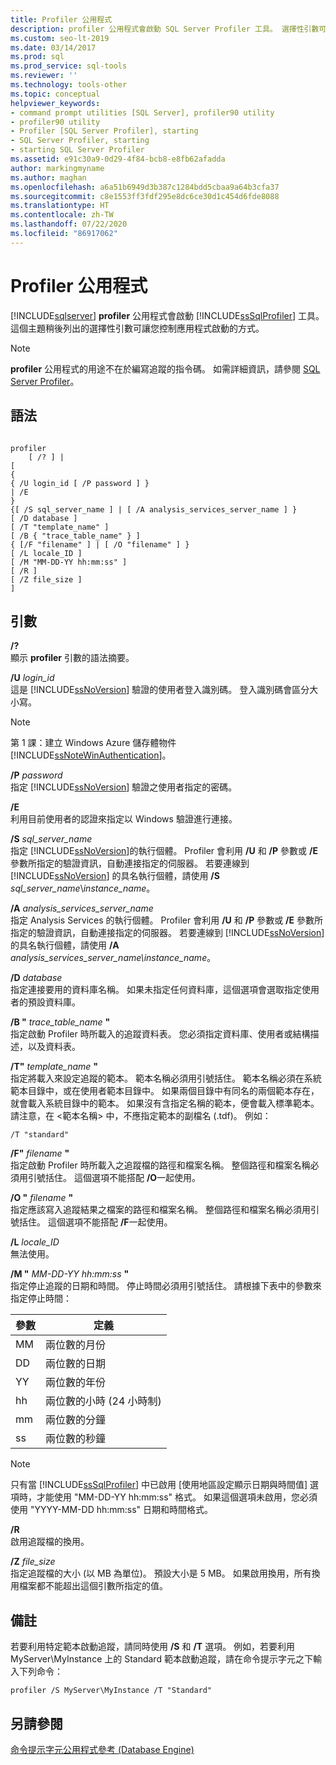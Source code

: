 ```yaml
---
title: Profiler 公用程式
description: profiler 公用程式會啟動 SQL Server Profiler 工具。 選擇性引數可讓您控制應用程式的啟動方式。
ms.custom: seo-lt-2019
ms.date: 03/14/2017
ms.prod: sql
ms.prod_service: sql-tools
ms.reviewer: ''
ms.technology: tools-other
ms.topic: conceptual
helpviewer_keywords:
- command prompt utilities [SQL Server], profiler90 utility
- profiler90 utility
- Profiler [SQL Server Profiler], starting
- SQL Server Profiler, starting
- starting SQL Server Profiler
ms.assetid: e91c30a9-0d29-4f84-bcb8-e8fb62afadda
author: markingmyname
ms.author: maghan
ms.openlocfilehash: a6a51b6949d3b387c1284bdd5cbaa9a64b3cfa37
ms.sourcegitcommit: c8e1553ff3fdf295e8dc6ce30d1c454d6fde8088
ms.translationtype: HT
ms.contentlocale: zh-TW
ms.lasthandoff: 07/22/2020
ms.locfileid: "86917062"
---
```

# <a name="profiler-utility"></a>Profiler 公用程式
[!INCLUDE[sqlserver](../includes/applies-to-version/sqlserver.md)]
  **profiler** 公用程式會啟動 [!INCLUDE[ssSqlProfiler](../includes/sssqlprofiler-md.md)] 工具。 這個主題稍後列出的選擇性引數可讓您控制應用程式啟動的方式。  
  
> [!NOTE]  
>  **profiler** 公用程式的用途不在於編寫追蹤的指令碼。 如需詳細資訊，請參閱 [SQL Server Profiler](../tools/sql-server-profiler/sql-server-profiler.md)。  
  
## <a name="syntax"></a>語法  
  
```  
  
profiler  
    [ /? ] |  
[  
{  
{ /U login_id [ /P password ] }  
| /E  
}  
{[ /S sql_server_name ] | [ /A analysis_services_server_name ] }  
[ /D database ]  
[ /T "template_name" ]  
[ /B { "trace_table_name" } ]  
{ [/F "filename" ] | [ /O "filename" ] }  
[ /L locale_ID ]  
[ /M "MM-DD-YY hh:mm:ss" ]  
[ /R ]  
[ /Z file_size ]  
]  
```  
  
## <a name="arguments"></a>引數  
 **/?**  
 顯示 **profiler** 引數的語法摘要。  
  
 **/U** *login_id*  
 這是 [!INCLUDE[ssNoVersion](../includes/ssnoversion-md.md)] 驗證的使用者登入識別碼。 登入識別碼會區分大小寫。  
  
> [!NOTE]  
>  第 1 課：建立 Windows Azure 儲存體物件[!INCLUDE[ssNoteWinAuthentication](../includes/ssnotewinauthentication-md.md)]。  
  
 **/P** *password*  
 指定 [!INCLUDE[ssNoVersion](../includes/ssnoversion-md.md)] 驗證之使用者指定的密碼。  
  
 **/E**  
 利用目前使用者的認證來指定以 Windows 驗證進行連接。  
  
 **/S**  *sql_server_name*  
 指定 [!INCLUDE[ssNoVersion](../includes/ssnoversion-md.md)]的執行個體。 Profiler 會利用 **/U** 和 **/P** 參數或 **/E** 參數所指定的驗證資訊，自動連接指定的伺服器。 若要連線到 [!INCLUDE[ssNoVersion](../includes/ssnoversion-md.md)] 的具名執行個體，請使用 **/S** *sql_server_name*\\*instance_name*。  
  
 **/A**  *analysis_services_server_name*  
 指定 Analysis Services 的執行個體。 Profiler 會利用 **/U** 和 **/P** 參數或 **/E** 參數所指定的驗證資訊，自動連接指定的伺服器。 若要連線到 [!INCLUDE[ssNoVersion](../includes/ssnoversion-md.md)] 的具名執行個體，請使用 **/A** *analysis_services_server_name\instance_name*。  
  
 **/D** *database*  
 指定連接要用的資料庫名稱。 如果未指定任何資料庫，這個選項會選取指定使用者的預設資料庫。  
  
 **/B "** *trace_table_name* **"**  
 指定啟動 Profiler 時所載入的追蹤資料表。 您必須指定資料庫、使用者或結構描述，以及資料表。  
  
 **/T"** *template_name* **"**  
 指定將載入來設定追蹤的範本。 範本名稱必須用引號括住。 範本名稱必須在系統範本目錄中，或在使用者範本目錄中。 如果兩個目錄中有同名的兩個範本存在，就會載入系統目錄中的範本。 如果沒有含指定名稱的範本，便會載入標準範本。 請注意，在 <範本名稱> 中，不應指定範本的副檔名 (.tdf)。 例如：  
  
```  
/T "standard"  
```  
  
 **/F"** *filename* **"**  
 指定啟動 Profiler 時所載入之追蹤檔的路徑和檔案名稱。 整個路徑和檔案名稱必須用引號括住。 這個選項不能搭配 **/O**一起使用。  
  
 **/O "** *filename*  **"**  
 指定應該寫入追蹤結果之檔案的路徑和檔案名稱。 整個路徑和檔案名稱必須用引號括住。 這個選項不能搭配 **/F**一起使用。  
  
 **/L** *locale_ID*  
 無法使用。  
  
 **/M "** *MM-DD-YY hh:mm:ss* **"**  
 指定停止追蹤的日期和時間。 停止時間必須用引號括住。 請根據下表中的參數來指定停止時間：  
  
|參數|定義|  
|---------------|----------------|  
|MM|兩位數的月份|  
|DD|兩位數的日期|  
|YY|兩位數的年份|  
|hh|兩位數的小時 (24 小時制)|  
|mm|兩位數的分鐘|  
|ss|兩位數的秒鐘|  
  
> [!NOTE]  
>  只有當 [!INCLUDE[ssSqlProfiler](../includes/sssqlprofiler-md.md)] 中已啟用 [使用地區設定顯示日期與時間值] 選項時，才能使用 "MM-DD-YY hh:mm:ss" 格式。 如果這個選項未啟用，您必須使用 "YYYY-MM-DD hh:mm:ss" 日期和時間格式。  
  
 **/R**  
 啟用追蹤檔的換用。  
  
 **/Z**  *file_size*  
 指定追蹤檔的大小 (以 MB 為單位)。 預設大小是 5 MB。 如果啟用換用，所有換用檔案都不能超出這個引數所指定的值。  
  
## <a name="remarks"></a>備註  
 若要利用特定範本啟動追蹤，請同時使用 **/S** 和 **/T** 選項。 例如，若要利用 MyServer\MyInstance 上的 Standard 範本啟動追蹤，請在命令提示字元之下輸入下列命令：  
  
```  
profiler /S MyServer\MyInstance /T "Standard"  
```  
  
## <a name="see-also"></a>另請參閱  
 [命令提示字元公用程式參考 &#40;Database Engine&#41;](../tools/command-prompt-utility-reference-database-engine.md)  
  
  
